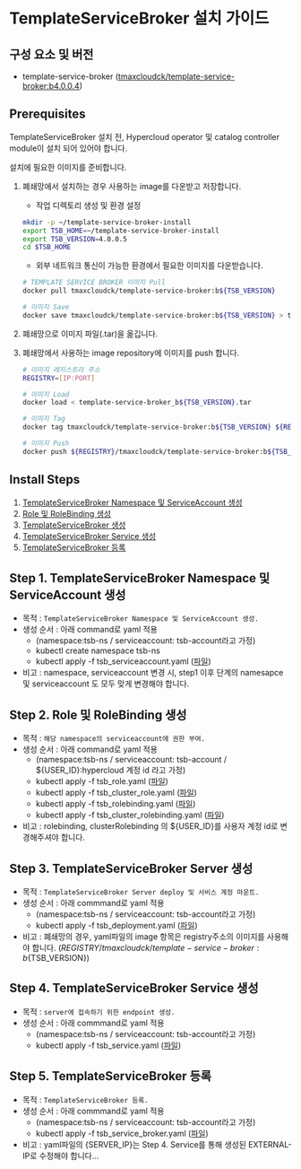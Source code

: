 # TemplateServiceBroker 설치 가이드

## 구성 요소 및 버전

- template-service-broker ([tmaxcloudck/template-service-broker:b4.0.0.4](https://hub.docker.com/layers/tmaxcloudck/template-service-broker/b4.0.0.4/images/sha256-d0dbd995667f5ba35dd85d568fb7cc776d6b1ddd7cbca3a6849d8d74c67817f9?context=explore))

## Prerequisites

TemplateServiceBroker 설치 전, Hypercloud operator 및 catalog controller module이 설치 되어 있어야 합니다.

설치에 필요한 이미지를 준비합니다.

1. 폐쇄망에서 설치하는 경우 사용하는 image를 다운받고 저장합니다.

   - 작업 디렉토리 생성 및 환경 설정

   ```bash
   mkdir -p ~/template-service-broker-install
   export TSB_HOME=~/template-service-broker-install
   export TSB_VERSION=4.0.0.5
   cd $TSB_HOME
   ```

   - 외부 네트워크 통신이 가능한 환경에서 필요한 이미지를 다운받습니다.

   ```bash
   # TEMPLATE SERVICE BROKER 이미지 Pull
   docker pull tmaxcloudck/template-service-broker:b${TSB_VERSION}

   # 이미지 Save
   docker save tmaxcloudck/template-service-broker:b${TSB_VERSION} > template-service-broker_b${TSB_VERSION}.tar
   ```

2. 폐쇄망으로 이미지 파일(.tar)을 옮깁니다.

3. 폐쇄망에서 사용하는 image repository에 이미지를 push 합니다.

   ```bash
   # 이미지 레지스트리 주소
   REGISTRY=[IP:PORT]

   # 이미지 Load
   docker load < template-service-broker_b${TSB_VERSION}.tar

   # 이미지 Tag
   docker tag tmaxcloudck/template-service-broker:b${TSB_VERSION} ${REGISTRY}/tmaxcloudck/template-service-broker:b${TSB_VERSION}

   # 이미지 Push
   docker push ${REGISTRY}/tmaxcloudck/template-service-broker:b${TSB_VERSION}
   ```

## Install Steps

1. [TemplateServiceBroker Namespace 및 ServiceAccount 생성](#Step-1-TemplateServiceBroker-Namespace-및-ServiceAccount-생성)
2. [Role 및 RoleBinding 생성](#Step-2-Role-및-RoleBinding-생성)
3. [TemplateServiceBroker 생성](#Step-3-TemplateServiceBroker-Server-생성)
4. [TemplateServiceBroker Service 생성](#Step-4-TemplateServiceBroker-Service-생성)
5. [TemplateServiceBroker 등록](#Step-5-TemplateServiceBroker-등록)

## Step 1. TemplateServiceBroker Namespace 및 ServiceAccount 생성

- 목적 : `TemplateServiceBroker Namespace 및 ServiceAccount 생성.`
- 생성 순서 : 아래 command로 yaml 적용
  - (namespace:tsb-ns / serviceaccount: tsb-account라고 가정)
  - kubectl create namespace tsb-ns
  - kubectl apply -f tsb_serviceaccount.yaml ([파일](./yaml_install/tsb_serviceaccount.yaml))
- 비고 : namespace, serviceaccount 변경 시, step1 이후 단계의 namesapce 및 serviceaccount 도 모두 맞게 변경해야 합니다.

## Step 2. Role 및 RoleBinding 생성

- 목적 : `해당 namespace의 serviceaccount에 권한 부여.`
- 생성 순서 : 아래 command로 yaml 적용
  - (namespace:tsb-ns / serviceaccount: tsb-account / ${USER_ID}:hypercloud 계정 id 라고 가정)
  - kubectl apply -f tsb_role.yaml ([파일](./yaml_install/tsb_role.yaml))
  - kubectl apply -f tsb_cluster_role.yaml ([파일](./yaml_install/tsb_cluster_role.yaml))
  - kubectl apply -f tsb_rolebinding.yaml ([파일](./yaml_install/tsb_rolebinding.yaml))
  - kubectl apply -f tsb_cluster_rolebinding.yaml ([파일](./yaml_install/tsb_cluster_rolebinding.yaml))
- 비고 : rolebinding, clusterRolebinding 의 ${USER_ID}를 사용자 계정 id로 변경해주셔야 합니다.

## Step 3. TemplateServiceBroker Server 생성

- 목적 : `TemplateServiceBroker Server deploy 및 서비스 계정 마운트.`
- 생성 순서 : 아래 commmand로 yaml 적용
  - (namespace:tsb-ns / serviceaccount: tsb-account라고 가정)
  - kubectl apply -f tsb_deployment.yaml ([파일](./yaml_install/tsb_deployment.yaml))
- 비고 : 폐쇄망의 경우, yaml파일의 image 항목은 registry주소의 이미지를 사용해야 합니다. (${REGISTRY}/tmaxcloudck/template-service-broker:b${TSB_VERSION})

## Step 4. TemplateServiceBroker Service 생성

- 목적 : `server에 접속하기 위한 endpoint 생성.`
- 생성 순서 : 아래 commmand로 yaml 적용
  - (namespace:tsb-ns / serviceaccount: tsb-account라고 가정)
  - kubectl apply -f tsb_service.yaml ([파일](./yaml_install/tsb_service.yaml))

## Step 5. TemplateServiceBroker 등록

- 목적 : `TemplateServiceBroker 등록.`
- 생성 순서 : 아래 commmand로 yaml 적용
  - (namespace:tsb-ns / serviceaccount: tsb-account라고 가정)
  - kubectl apply -f tsb_service_broker.yaml ([파일](./yaml_install/tsb_service_broker.yaml))
- 비고 : yaml파일의 {SERVER_IP}는 Step 4. Service를 통해 생성된 EXTERNAL-IP로 수정해야 합니다...
